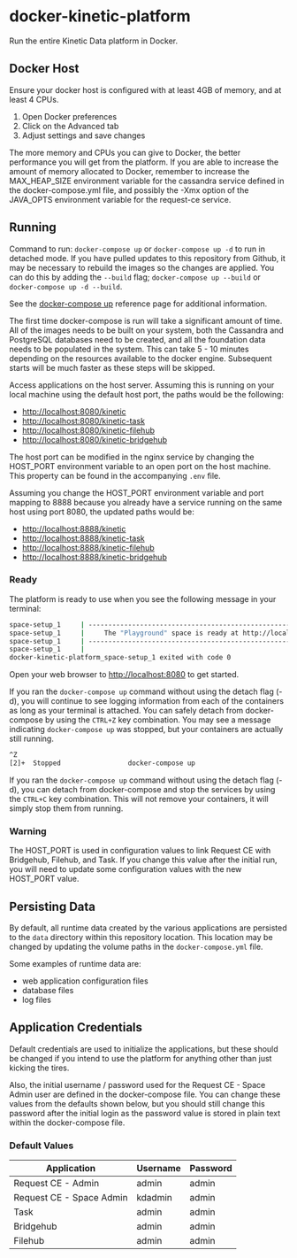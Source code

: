 # docker-kinetic-platform

Run the entire Kinetic Data platform in Docker.

## Docker Host

Ensure your docker host is configured with at least 4GB of memory, and at least 4 CPUs.

1.  Open Docker preferences
2.  Click on the Advanced tab
3.  Adjust settings and save changes

The more memory and CPUs you can give to Docker, the better performance you will get from the platform. If you are able to increase the amount of memory allocated to Docker, remember to increase the MAX_HEAP_SIZE environment variable for the cassandra service defined in the docker-compose.yml file, and possibly the -Xmx option of the JAVA_OPTS environment variable for the request-ce service.

## Running

Command to run: `docker-compose up` or `docker-compose up -d` to run in detached mode. If you have pulled updates to this repository from Github, it may be necessary to rebuild the images so the changes are applied. You can do this by adding the `--build` flag; `docker-compose up --build` or `docker-compose up -d --build`.

See the [docker-compose up](https://docs.docker.com/compose/reference/up/) reference page for additional information.

The first time docker-compose is run will take a significant amount of time.  All of the images needs to be built on your system, both the Cassandra and PostgreSQL databases need to be created, and all the foundation data needs to be populated in the system.  This can take 5 - 10 minutes depending on the resources available to the docker engine.  Subsequent starts will be much faster as these steps will be skipped.

Access applications on the host server. Assuming this is running on your local machine using the default host port, the paths would be the following:

* <http://localhost:8080/kinetic>
* <http://localhost:8080/kinetic-task>
* <http://localhost:8080/kinetic-filehub>
* <http://localhost:8080/kinetic-bridgehub>

The host port can be modified in the nginx service by changing the HOST_PORT environment variable to an open port on the host machine. This property can be found in the accompanying `.env` file.

Assuming you change the HOST_PORT environment variable and port mapping to 8888 because you already have a service running on the same host using port 8080, the updated paths would be:

* <http://localhost:8888/kinetic>
* <http://localhost:8888/kinetic-task>
* <http://localhost:8888/kinetic-filehub>
* <http://localhost:8888/kinetic-bridgehub>

### Ready

The platform is ready to use when you see the following message in your terminal:

```bash
space-setup_1     | ---------------------------------------------------------------------
space-setup_1     | 	The "Playground" space is ready at http://localhost:8080
space-setup_1     | ---------------------------------------------------------------------
space-setup_1     | 
docker-kinetic-platform_space-setup_1 exited with code 0
```

Open your web browser to <http://localhost:8080> to get started.

If you ran the `docker-compose up` command without using the detach flag (-d), you will continue to see logging information from each of the containers as long as your terminal is attached. You can safely detach from docker-compose by using the `CTRL+Z` key combination. You may see a message indicating `docker-compose up` was stopped, but your containers are actually still running.

```bash
^Z
[2]+  Stopped                 docker-compose up
```

If you ran the `docker-compose up` command without using the detach flag (-d), you can detach from docker-compose and stop the services by using the `CTRL+C` key combination.  This will not remove your containers, it will simply stop them from running.

### Warning

The HOST_PORT is used in configuration values to link Request CE with Bridgehub, Filehub, and Task.  If you change this value after the initial run, you will need to update some configuration values with the new HOST_PORT value.

## Persisting Data

By default, all runtime data created by the various applications are persisted to the `data` directory within this repository location. This location may be changed by updating the volume paths in the `docker-compose.yml` file.

Some examples of runtime data are:

* web application configuration files
* database files
* log files

## Application Credentials

Default credentials are used to initialize the applications, but these should be changed if you intend to use the platform for anything other than just kicking the tires.

Also, the initial username / password used for the Request CE - Space Admin user are defined in the docker-compose file. You can change these values from the defaults shown below, but you should still change this password after the initial login as the password value is stored in plain text within the docker-compose file.

### Default Values

| Application              | Username | Password |
| ------------------------ | -------- | -------- |
| Request CE - Admin       | admin    | admin    |
| Request CE - Space Admin | kdadmin  | admin    |
| Task                     | admin    | admin    |
| Bridgehub                | admin    | admin    |
| Filehub                  | admin    | admin    |
